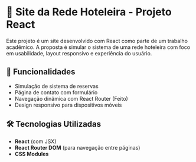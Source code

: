 # 🏨 Site da Rede Hoteleira - Projeto React

Este projeto é um site desenvolvido com React como parte de um trabalho acadêmico. A proposta é simular o sistema de uma rede hoteleira com foco em usabilidade, layout responsivo e experiência do usuário.

## 📌 Funcionalidades

- Simulação de sistema de reservas
- Página de contato com formulário
- Navegação dinâmica com React Router (Feito)
- Design responsivo para dispositivos móveis

## 🛠️ Tecnologias Utilizadas

- **React** (com JSX)
- **React Router DOM** (para navegação entre páginas)
- **CSS Modules**

